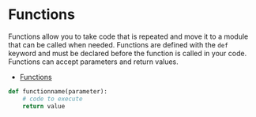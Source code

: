 # Functions

Functions allow you to take code that is repeated and move it to a module that can be called when needed. Functions are defined with the `def` keyword and must be declared before the function is called in your code. Functions can accept parameters and return values.

- [Functions](https://docs.python.org/3/tutorial/controlflow.html#defining-functions)

```python
def functionname(parameter):
    # code to execute
    return value
```
